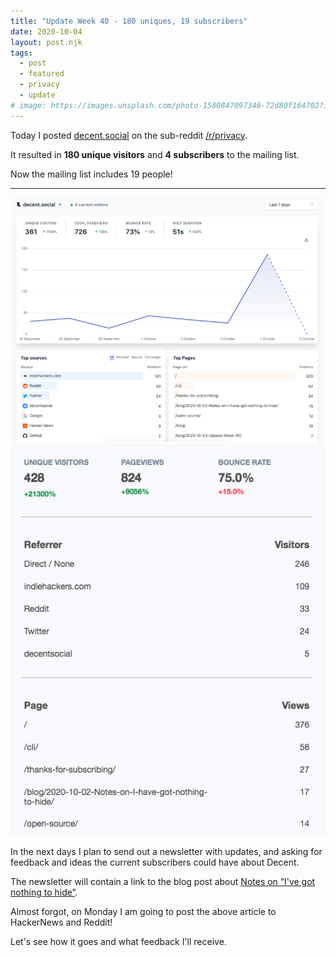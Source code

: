 ```yaml
---
title: "Update Week 40 - 180 uniques, 19 subscribers"
date: 2020-10-04
layout: post.njk
tags:
  - post
  - featured
  - privacy
  - update
# image: https://images.unsplash.com/photo-1580847097346-72d80f164702?ixlib=rb-1.2.1&ixid=eyJhcHBfaWQiOjEyMDd9&auto=format&fit=crop&w=600&q=80
---
```


Today I posted [decent.social](https://decent.social) on the sub-reddit [/r/privacy](https://www.reddit.com/r/privacy/comments/j4wb3h/a_privacyfriendly_decent_twitter_reader/).

It resulted in **180 unique visitors** and **4 subscribers** to the mailing list.

Now the mailing list includes 19 people!

---

<div class="container my-5">
  <div class="row">
    <div class="col-lg-6 text-center">
      <img alt="180 uniques" class="img-fluid" src="/img/blog/week-40-analytics.png"/>
    </div>
    <div class="col-lg-6 text-center">
      <img alt="stats" class="img-fluid" src="/img/blog/week-40-stats.png"/>
    </div>
  </div>
</div>


In the next days I plan to send out a newsletter with updates, and asking for feedback and ideas the current subscribers could have about Decent.

The newsletter will contain a link to the blog post about [Notes on “I've got nothing to hide”](/blog/2020-10-02-Notes-on-I-have-got-nothing-to-hide/).

Almost forgot, on Monday I am going to post the above article to HackerNews and Reddit!

Let's see how it goes and what feedback I'll receive.